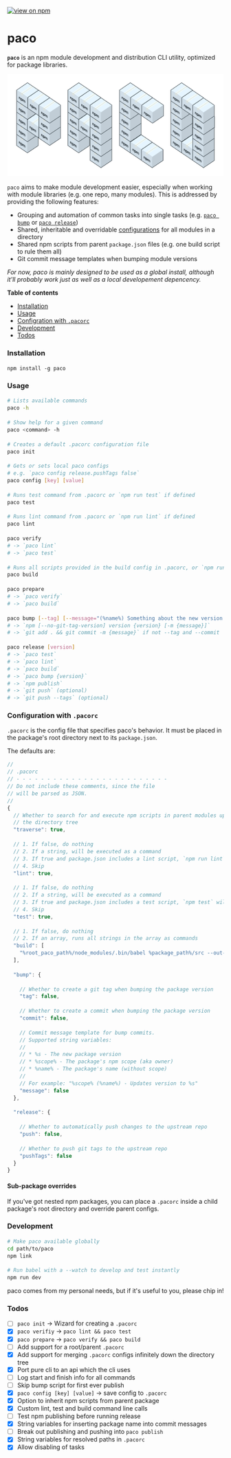 [![view on npm](http://img.shields.io/npm/v/paco.svg)](https://www.npmjs.org/package/paco)

# paco

**`paco`** is an npm module development and distribution CLI utility, optimized for package libraries.

![paco](docs/paco-boxes.png)

`paco` aims to make module development easier, especially when working with module libraries (e.g. one repo, many modules). This is addressed by providing the following features:

* Grouping and automation of common tasks into single tasks (e.g. [`paco bump`](#usage) or [`paco release`](#usage))
* Shared, inheritable and overridable [configurations](#pacorc) for all modules in a directory
* Shared npm scripts from parent `package.json` files (e.g. one build script to rule them all)
* Git commit message templates when bumping module versions

*For now, paco is mainly designed to be used as a global install, although it'll probably work just as well as a local developement depencency.*

**Table of contents**

* [Installation](#installation)
* [Usage](#usage)
* [Configration with `.pacorc`](#pacorc)
* [Development](#development)
* [Todos](#todos)

<a name="installation"></a>
### Installation

`npm install -g paco`

<a name="usage"></a>
### Usage

```bash
# Lists available commands
paco -h

# Show help for a given command
paco <command> -h

# Creates a default .pacorc configuration file
paco init

# Gets or sets local paco configs
# e.g. `paco config release.pushTags false`
paco config [key] [value]

# Runs test command from .pacorc or `npm run test` if defined
paco test

# Runs lint command from .pacorc or `npm run lint` if defined
paco lint

paco verify
# -> `paco lint`
# -> `paco test`

# Runs all scripts provided in the build config in .pacorc, or `npm run build` if defined
paco build

paco prepare
# -> `paco verify`
# -> `paco build`

paco bump [--tag] [--message="(%name%) Something about the new version: %s"] [--commit] [version]
# -> `npm [--no-git-tag-version] version {version} [-m {message}]`
# -> `git add . && git commit -m {message}` if not --tag and --commit

paco release [version]
# -> `paco test`
# -> `paco lint`
# -> `paco build`
# -> `paco bump {version}`
# -> `npm publish`
# -> `git push` (optional)
# -> `git push --tags` (optional)
```

<a name="pacorc"></a>
### Configuration with `.pacorc`

`.pacorc` is the config file that specifies paco's behavior. It must be placed in the package's root directory next to its `package.json`.

The defaults are:

```js
//
// .pacorc
// - - - - - - - - - - - - - - - - - - - - - - - - -
// Do not include these comments, since the file
// will be parsed as JSON.
//
{
  // Whether to search for and execute npm scripts in parent modules up
  // the directory tree
  "traverse": true,

  // 1. If false, do nothing
  // 2. If a string, will be executed as a command
  // 3. If true and package.json includes a lint script, `npm run lint` will be executed
  // 4. Skip
  "lint": true,

  // 1. If false, do nothing
  // 2. If a string, will be executed as a command
  // 3. If true and package.json includes a test script, `npm test` will be executed
  // 4. Skip
  "test": true,

  // 1. If false, do nothing
  // 2. If an array, runs all strings in the array as commands
  "build": [
    "%root_paco_path%/node_modules/.bin/babel %package_path%/src --out-dir %package_path%/dist"
  ],

  "bump": {

    // Whether to create a git tag when bumping the package version
    "tag": false,

    // Whether to create a commit when bumping the package version
    "commit": false,

    // Commit message template for bump commits.
    // Supported string variables:
    //
    // * %s - The new package version
    // * %scope% - The package's npm scope (aka owner)
    // * %name% - The package's name (without scope)
    //
    // For example: "%scope% (%name%) - Updates version to %s"
    "message": false
  },

  "release": {

    // Whether to automatically push changes to the upstream repo
    "push": false,

    // Whether to push git tags to the upstream repo
    "pushTags": false
  }
}
```

#### Sub-package overrides

If you've got nested npm packages, you can place a `.pacorc` inside a child package's root directory and override parent configs.

<a name="development"></a>
### Development

```bash
# Make paco available globally
cd path/to/paco
npm link

# Run babel with a --watch to develop and test instantly
npm run dev
```

paco comes from my personal needs, but if it's useful to you, please chip in!

<a name="todos"></a>
### Todos

* [ ] `paco init` -> Wizard for creating a `.pacorc`
* [x] `paco verifiy` -> `paco lint && paco test`
* [x] `paco prepare` -> `paco verify && paco build`
* [ ] Add support for a root/parent `.pacorc`
* [x] Add support for merging `.pacorc` configs infinitely down the directory tree
* [x] Port pure cli to an api which the cli uses
* [ ] Log start and finish info for all commands
* [ ] Skip bump script for first ever publish
* [x] `paco config [key] [value]` -> save config to `.pacorc`
* [x] Option to inherit npm scripts from parent package
* [x] Custom lint, test and build command line calls
* [ ] Test npm publishing before running release
* [x] String variables for inserting package name into commit messages
* [ ] Break out publishing and pushing into `paco publish`
* [x] String variables for resolved paths in `.pacorc`
* [x] Allow disabling of tasks

